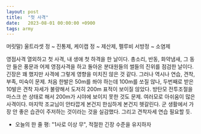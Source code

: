 ```yaml
---
layout: post
title:  "첫 사격"
date:   2023-08-01 00:00:00 +0900
tags: army
---
```

머릿말) 울트라셋 정 ~ 진통제, 케이캡 정 ~ 제산제, 펠루비 서방정 ~ 소염제 

영점사격 열외하고 첫 사격, 내 생애 첫 하격을 한 날이다. 총소리, 반동, 화약냄새, 그 동안 들은 풍문과 어제 영점사격을 하고 돌아온 분대원들의 썰들의 진위를 점검한 날이다. 긴장은 꽤 했지만 사격에 그렇게 영향을 미치진 않은 것 같다. 그러나 역시나 연습, 견착, 부족, 미숙이 문제. 처음 한발은 50m를 쏴야 하는데 100m를 쏘질 않나, 두번째로 받은 10발은 견착 자세가 불량해서 도저히 200m 표적이 보이질 않았다. 방탄모 전투조절을 마스크 쓴 상태로 해서 200m가 시야에 보이지 못한 것도 문제. 여러모로 아쉬움이 많은 사격이다. 마지막 조교님이 안타깝게 본건지 한심하게 본건지 헷갈린다. 군 생활에서 가장 안 좋은 습관이 주저하는 것이라는 것을 실감했다. 그리고 견착자세 연습 필요할 듯.

* 오늘의 한 줄 평: "1사로 이상 무", 적절한 긴장 수준을 유지하자